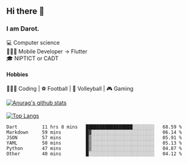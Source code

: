 ## Hi there 👋

### I am Darot.

💻 Computer science <br>
🧑🏻‍💻 Mobile Developer -> Flutter<br>
🎓 NIPTICT or CADT<br>

#### Hobbies 
🧑🏻‍💻 Coding  |  ⚽️ Football | 🏐 Volleyball | 🎮 Gaming<br>

<!-- [![Darot's GitHub stats](https://github-readme-stats.vercel.app/api?username=darot-chen)](https://github.com/darot-chen/github-readme-stats) -->
<!--
**darot-chen/darot-chen** is a ✨ _special_ ✨ repository because its `README.md` (this file) appears on your GitHub profile.

Here are some ideas to get you started:

- 🔭 I’m currently working on ...
- 🌱 I’m currently learning ...
- 👯 I’m looking to collaborate on ...
- 🤔 I’m looking for help with ...
- 💬 Ask me about ...
- 📫 How to reach me: ...
- 😄 Pronouns: ...
- ⚡ Fun fact: ...
-->

[![Anurag's github stats](https://github-readme-stats.vercel.app/api?username=darot-chen&count_private=true&theme=cobalt&show_icons=true)](https://github.com/darot-chen)
</br>
</br>
[![Top Langs](https://github-readme-stats.vercel.app/api/top-langs/?username=darot-chen&layout=compact&theme=cobalt)](https://github.com/darot-chen/)


<!--START_SECTION:waka-->

```text
Dart         11 hrs 8 mins   █████████████████░░░░░░░░   68.59 %
Markdown     59 mins         █▓░░░░░░░░░░░░░░░░░░░░░░░   06.14 %
JSON         57 mins         █▒░░░░░░░░░░░░░░░░░░░░░░░   05.91 %
YAML         50 mins         █▒░░░░░░░░░░░░░░░░░░░░░░░   05.13 %
Python       47 mins         █▒░░░░░░░░░░░░░░░░░░░░░░░   04.87 %
Other        40 mins         █░░░░░░░░░░░░░░░░░░░░░░░░   04.12 %
```

<!--END_SECTION:waka-->
